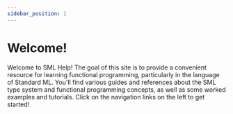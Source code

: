 ```yaml
---
sidebar_position: 1
---
```


# Welcome!

Welcome to SML Help! The goal of this site is to provide a convenient resource for learning functional programming, particularly in the language of Standard ML. You'll find various guides and references about the SML type system and functional programming concepts, as well as some worked examples and tutorials. Click on the navigation links on the left to get started!

